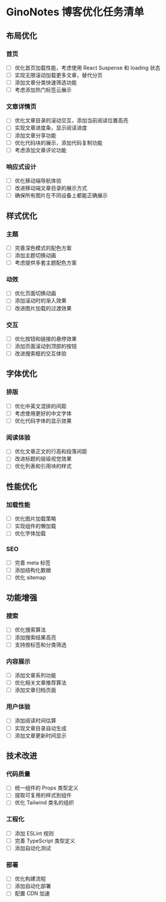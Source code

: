 # GinoNotes 博客优化任务清单

## 布局优化

### 首页
- [ ] 优化首页加载性能，考虑使用 React Suspense 和 loading 状态
- [ ] 实现无限滚动加载更多文章，替代分页
- [ ] 添加文章分类快速筛选功能
- [ ] 考虑添加热门标签云展示

### 文章详情页
- [ ] 优化文章目录的滚动交互，添加当前阅读位置高亮
- [ ] 实现文章进度条，显示阅读进度
- [ ] 添加文章分享功能
- [ ] 优化代码块的展示，添加代码复制功能
- [ ] 考虑添加文章评论功能

### 响应式设计
- [ ] 优化移动端导航体验
- [ ] 改进移动端文章目录的展示方式
- [ ] 确保所有图片在不同设备上都能正确展示

## 样式优化

### 主题
- [ ] 完善深色模式的配色方案
- [ ] 添加主题切换动画
- [ ] 考虑提供多套主题配色方案

### 动效
- [ ] 优化页面切换动画
- [ ] 添加滚动时的渐入效果
- [ ] 改进图片加载的过渡效果

### 交互
- [ ] 优化按钮和链接的悬停效果
- [ ] 添加页面滚动到顶部的按钮
- [ ] 改进搜索框的交互体验

## 字体优化

### 排版
- [ ] 优化中英文混排的间距
- [ ] 考虑使用更好的中文字体
- [ ] 优化代码字体的显示效果

### 阅读体验
- [ ] 优化文章正文的行高和段落间距
- [ ] 改进标题的层级视觉效果
- [ ] 优化列表和引用块的样式

## 性能优化

### 加载性能
- [ ] 优化图片加载策略
- [ ] 实现组件的懒加载
- [ ] 优化字体加载

### SEO
- [ ] 完善 meta 标签
- [ ] 添加结构化数据
- [ ] 优化 sitemap

## 功能增强

### 搜索
- [ ] 优化搜索算法
- [ ] 添加搜索结果高亮
- [ ] 支持按标签和分类筛选

### 内容展示
- [ ] 添加文章系列功能
- [ ] 优化相关文章推荐算法
- [ ] 添加文章归档页面

### 用户体验
- [ ] 添加阅读时间估算
- [ ] 实现文章目录自动生成
- [ ] 添加文章更新时间显示

## 技术改进

### 代码质量
- [ ] 统一组件的 Props 类型定义
- [ ] 提取可复用的样式到组件
- [ ] 优化 Tailwind 类名的组织

### 工程化
- [ ] 添加 ESLint 规则
- [ ] 完善 TypeScript 类型定义
- [ ] 添加自动化测试

### 部署
- [ ] 优化构建流程
- [ ] 添加自动化部署
- [ ] 配置 CDN 加速 